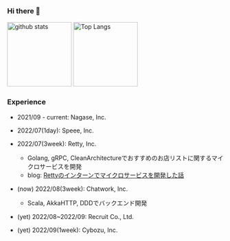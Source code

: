 ### Hi there 👋

<p align="left"> 
  <img alt="github stats" height="150px" src="https://github-readme-stats.vercel.app/api?username=diracmax&theme=onedark&show_icons=ture" />
  <img alt="Top Langs" height="150px" src="https://github-readme-stats.vercel.app/api/top-langs/?username=diracmax&layout=compact&show_icons=true&theme=onedark" />
</p>

### Experience

- 2021/09 - current: Nagase, Inc.

- 2022/07(1day): Speee, Inc.

- 2022/07(3week): Retty, Inc.
  - Golang, gRPC, CleanArchitectureでおすすめのお店リストに関するマイクロサービスを開発
  - blog: [Rettyのインターンでマイクロサービスを開発した話](https://engineer.retty.me/entry/2022/08/09/110000)
 
- (now) 2022/08(3week): Chatwork, Inc.
  - Scala, AkkaHTTP, DDDでバックエンド開発

- (yet) 2022/08~2022/09: Recruit Co., Ltd.

- (yet) 2022/09(1week): Cybozu, Inc.

<!--
**diracmax/diracmax** is a ✨ _special_ ✨ repository because its `README.md` (this file) appears on your GitHub profile.

Here are some ideas to get you started:

- 🔭 I’m currently working on ...
- 🌱 I’m currently learning ...
- 👯 I’m looking to collaborate on ...
- 🤔 I’m looking for help with ...
- 💬 Ask me about ...
- 📫 How to reach me: ...
- 😄 Pronouns: ...
- ⚡ Fun fact: ...
-->

